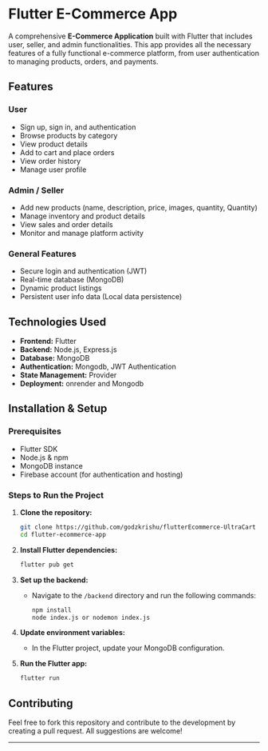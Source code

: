 # Flutter E-Commerce App

A comprehensive **E-Commerce Application** built with Flutter that includes user, seller, and admin functionalities. This app provides all the necessary features of a fully functional e-commerce platform, from user authentication to managing products, orders, and payments.

## Features

### User
- Sign up, sign in, and authentication
- Browse products by category
- View product details
- Add to cart and place orders
- View order history
- Manage user profile

### Admin / Seller
- Add new products (name, description, price, images, quantity, Quantity)
- Manage inventory and product details
- View sales and order details
- Monitor and manage platform activity

### General Features
- Secure login and authentication (JWT)
- Real-time database (MongoDB)
- Dynamic product listings
- Persistent user info data (Local data persistence)

## Technologies Used
- **Frontend:** Flutter
- **Backend:** Node.js, Express.js
- **Database:** MongoDB
- **Authentication:** Mongodb, JWT Authentication
- **State Management:** Provider
- **Deployment:** onrender and Mongodb
## Installation & Setup
### Prerequisites
- Flutter SDK
- Node.js & npm
- MongoDB instance
- Firebase account (for authentication and hosting)

### Steps to Run the Project
1. **Clone the repository:**
   ```bash
   git clone https://github.com/godzkrishu/flutterEcommerce-UltraCart
   cd flutter-ecommerce-app
   ```
2. **Install Flutter dependencies:**
   ```bash
   flutter pub get
   ```
3. **Set up the backend:**
   - Navigate to the `/backend` directory and run the following commands:
     ```bash
     npm install
     node index.js or nodemon index.js
     ```
4. **Update environment variables:**
   - In the Flutter project, update your MongoDB configuration.

5. **Run the Flutter app:**
   ```bash
   flutter run
   ```

## Contributing
Feel free to fork this repository and contribute to the development by creating a pull request. All suggestions are welcome!

---
